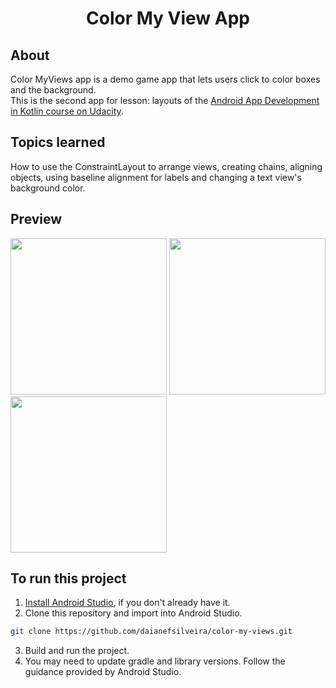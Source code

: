 <h1 align="center"> Color My View App </h1>

## About
Color MyViews app is a demo game app that lets users click to color boxes and the background.  
This is the second app for lesson: layouts of the [Android App Development in Kotlin course on Udacity](https://www.udacity.com/course/developing-android-apps-with-kotlin--ud9012).

## Topics learned
How to use the ConstraintLayout to arrange views, creating chains, aligning objects, using baseline alignment for labels and changing a text view's background color.

## Preview
<div>
<img src="https://user-images.githubusercontent.com/83470427/190482114-000cf745-074d-4da8-ba8e-59479c9c6714.jpeg" width="250"> 
<img src="https://user-images.githubusercontent.com/83470427/190482111-edf69d09-308c-4805-a6fe-456cb48d69ad.jpeg" width="250"> 
<img src="https://user-images.githubusercontent.com/83470427/190482101-4d36b11c-e7f3-4df6-a9d8-8691905c63a4.jpeg" width="250">
</div>

## To run this project  
1. [Install Android Studio](https://developer.android.com/studio/install.html), if you don't already have it.  
2. Clone this repository and import into Android Studio.  
```sh
git clone https://github.com/daianefsilveira/color-my-views.git
```  
3. Build and run the project.  
4. You may need to update gradle and library versions. Follow the guidance provided by Android Studio.

